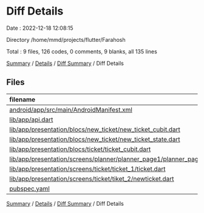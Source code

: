 # Diff Details

Date : 2022-12-18 12:08:15

Directory /home/mmd/projects/flutter/Farahosh

Total : 9 files,  126 codes, 0 comments, 9 blanks, all 135 lines

[Summary](results.md) / [Details](details.md) / [Diff Summary](diff.md) / Diff Details

## Files
| filename | language | code | comment | blank | total |
| :--- | :--- | ---: | ---: | ---: | ---: |
| [android/app/src/main/AndroidManifest.xml](/android/app/src/main/AndroidManifest.xml) | XML | 1 | 0 | 0 | 1 |
| [lib/app/api.dart](/lib/app/api.dart) | Dart | 3 | 0 | 1 | 4 |
| [lib/app/presentation/blocs/new_ticket/new_ticket_cubit.dart](/lib/app/presentation/blocs/new_ticket/new_ticket_cubit.dart) | Dart | 13 | 0 | 5 | 18 |
| [lib/app/presentation/blocs/new_ticket/new_ticket_state.dart](/lib/app/presentation/blocs/new_ticket/new_ticket_state.dart) | Dart | 10 | 0 | 4 | 14 |
| [lib/app/presentation/blocs/ticket/ticket_cubit.dart](/lib/app/presentation/blocs/ticket/ticket_cubit.dart) | Dart | 5 | 0 | 2 | 7 |
| [lib/app/presentation/screens/planner/planner_page1/planner_page.dart](/lib/app/presentation/screens/planner/planner_page1/planner_page.dart) | Dart | 8 | 0 | -1 | 7 |
| [lib/app/presentation/screens/ticket/ticket_1/ticket.dart](/lib/app/presentation/screens/ticket/ticket_1/ticket.dart) | Dart | 22 | 0 | 1 | 23 |
| [lib/app/presentation/screens/ticket/tiket_2/newticket.dart](/lib/app/presentation/screens/ticket/tiket_2/newticket.dart) | Dart | 63 | 0 | -3 | 60 |
| [pubspec.yaml](/pubspec.yaml) | YAML | 1 | 0 | 0 | 1 |

[Summary](results.md) / [Details](details.md) / [Diff Summary](diff.md) / Diff Details